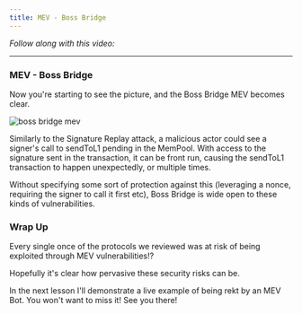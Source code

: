 ```yaml
---
title: MEV - Boss Bridge
---
```


_Follow along with this video:_

---

### MEV - Boss Bridge

Now you're starting to see the picture, and the Boss Bridge MEV becomes clear.

![boss bridge mev](/security-section-8/8-mev-boss/mev-boss-bridge1.png)

Similarly to the Signature Replay attack, a malicious actor could see a signer's call to sendToL1 pending in the MemPool. With access to the signature sent in the transaction, it can be front run, causing the sendToL1 transaction to happen unexpectedly, or multiple times.

Without specifying some sort of protection against this (leveraging a nonce, requiring the signer to call it first etc), Boss Bridge is wide open to these kinds of vulnerabilities.

### Wrap Up

Every single once of the protocols we reviewed was at risk of being exploited through MEV vulnerabilities!?

Hopefully it's clear how pervasive these security risks can be.

In the next lesson I'll demonstrate a live example of being rekt by an MEV Bot. You won't want to miss it! See you there!
